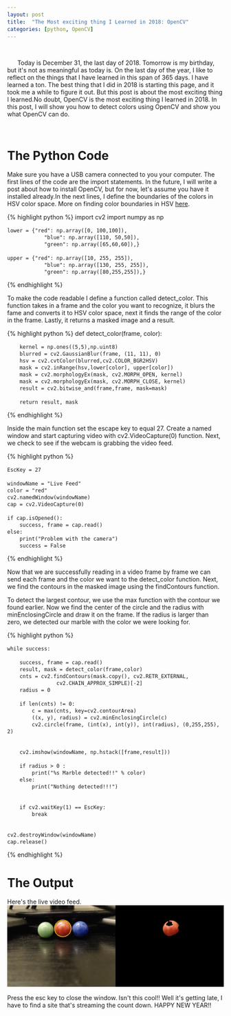 ```yaml
---
layout: post
title:  "The Most exciting thing I Learned in 2018: OpenCV"
categories: [python, OpenCV]
---
```

&nbsp;&nbsp;&nbsp;&nbsp;&nbsp;&nbsp;



&nbsp;&nbsp;&nbsp;&nbsp;&nbsp;&nbsp;Today is December 31, the last day of 2018. Tomorrow is my birthday, but it's not as meaningful as today is. On the last day of the year, I like to reflect on the things that I have learned in this span of 365 days. I have learned a ton. The best thing that I did in 2018 is starting this page, and it took me a while to figure it out. But this post is about the most exciting thing I learned.No doubt, OpenCV is the most exciting thing I learned in 2018. In this post, I will show you how to detect colors using OpenCV and show you what OpenCV can do.


&nbsp;&nbsp;&nbsp;&nbsp;&nbsp;&nbsp;
&nbsp;&nbsp;&nbsp;&nbsp;&nbsp;&nbsp;
&nbsp;&nbsp;&nbsp;&nbsp;&nbsp;&nbsp;


# The Python Code
Make sure you have a USB camera connected to you your computer.
The first lines of the code are the import statements. In the future, I will write a post about how to install OpenCV, but for now, let's assume you have it installed already.In the next lines, I define the boundaries of the colors in HSV color space. More on finding color boundaries in HSV 
[here](https://stackoverflow.com/questions/10948589/choosing-the-correct-upper-and-lower-hsv-boundaries-for-color-detection-withcv/10951189#10951189).

{% highlight python %}
	import cv2
	import numpy as np

	lower = {"red": np.array([0, 100,100]),        
            	"blue": np.array([110, 50,50]),
            	"green": np.array([65,60,60]),} 

	upper = {"red": np.array([10, 255, 255]), 
            	"blue": np.array([130, 255, 255]),
            	"green": np.array([80,255,255]),} 


{% endhighlight %}


To make the code readable I define a function called detect_color. This function takes in a frame and the color you want to recognize, it blurs the fame and converts it to HSV color space, next it finds the range of the color in the frame. Lastly, it returns a masked image and a result.


{% highlight python %}
	def detect_color(frame, color):

		kernel = np.ones((5,5),np.uint8)
		blurred = cv2.GaussianBlur(frame, (11, 11), 0)
		hsv = cv2.cvtColor(blurred,cv2.COLOR_BGR2HSV)
		mask = cv2.inRange(hsv,lower[color], upper[color])
		mask = cv2.morphologyEx(mask, cv2.MORPH_OPEN, kernel)
		mask = cv2.morphologyEx(mask, cv2.MORPH_CLOSE, kernel)
		result = cv2.bitwise_and(frame,frame, mask=mask)

		return result, mask
	
{% endhighlight %}



Inside the main function set the escape key to equal 27. Create a named window and start capturing video with cv2.VideoCapture(0) function. Next, we check to see if the webcam is grabbing the video feed.

{% highlight python %}
	
	EscKey = 27

	windowName = "Live Feed"
	color = "red"
	cv2.namedWindow(windowName)
	cap = cv2.VideoCapture(0)

	if cap.isOpened():
	 	success, frame = cap.read()
	else:
		print("Problem with the camera")
		success = False
	
{% endhighlight %}


Now that we are successfully reading in a video frame by frame we can send each frame and the color we want to the detect_color function. Next, we find the contours in the masked image using the findContours function.

To detect the largest contour, we use the max function with the contour we found earlier. Now we find the center of the circle and the radius with minEnclosingCircle   and draw it on the frame.  If the radius is larger than zero, we detected our marble with the color we were looking for. 



{% highlight python %}
	
	while success:

		success, frame = cap.read()
		result, mask = detect_color(frame,color)
		cnts = cv2.findContours(mask.copy(), cv2.RETR_EXTERNAL,
					cv2.CHAIN_APPROX_SIMPLE)[-2]
		radius = 0

		if len(cnts) != 0:
			c = max(cnts, key=cv2.contourArea)
			((x, y), radius) = cv2.minEnclosingCircle(c)
			cv2.circle(frame, (int(x), int(y)), int(radius), (0,255,255), 2)


		cv2.imshow(windowName, np.hstack([frame,result]))

		if radius > 0 :
			print("%s Marble detected!!" % color)
		else:
			print("Nothing detected!!!")


		if cv2.waitKey(1) == EscKey:
			break


	cv2.destroyWindow(windowName)		
	cap.release()
	
{% endhighlight %}


# The Output

Here's the live video feed.
![image](/static/img/Live_Feed.png)

Press the esc key to close the window. Isn't this cool!! Well it's getting late, I have to find a site that's streaming the count down. HAPPY NEW YEAR!!